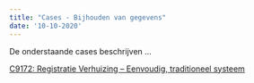 ```yaml
---
title: "Cases - Bijhouden van gegevens"
date: '10-10-2020'
---
```

De onderstaande cases beschrijven ...

[C9172: Registratie Verhuizing – Eenvoudig, traditioneel systeem](./C9172)


